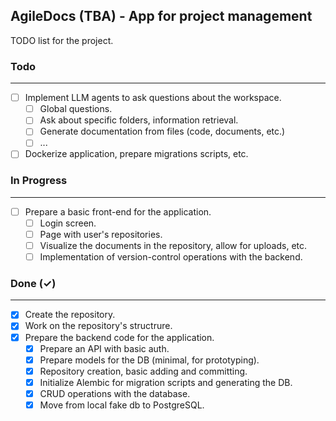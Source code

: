 ## AgileDocs (TBA) - App for project management
TODO list for the project.

### Todo 
-------

- [ ] Implement LLM agents to ask questions about the workspace.
  - [ ] Global questions.
  - [ ] Ask about specific folders, information retrieval.
  - [ ] Generate documentation from files (code, documents, etc.)
  - [ ] ...
- [ ] Dockerize application, prepare migrations scripts, etc.

### In Progress
-------

- [ ] Prepare a basic front-end for the application.
  - [ ] Login screen.
  - [ ] Page with user's repositories.
  - [ ] Visualize the documents in the repository, allow for uploads, etc.
  - [ ] Implementation of version-control operations with the backend.

### Done (✓)
-------

- [X] Create the repository.
- [X] Work on the repository's structrure.
- [X] Prepare the backend code for the application.
  - [X] Prepare an API with basic auth.
  - [X] Prepare models for the DB (minimal, for prototyping).
  - [X] Repository creation, basic adding and committing.
  - [X] Initialize Alembic for migration scripts and generating the DB.
  - [X] CRUD operations with the database.
  - [X] Move from local fake db to PostgreSQL.
